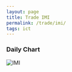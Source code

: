 ```yaml
---
layout: page
title: Trade IMI
permalink: /trade/imi/
tags: ict
---
```


### Daily Chart

![IMI](http://www.marketwatch.com/kaavio.Webhost/charts/big.chart?nosettings=1&symb=IMI&uf=7168&type=4&size=3&sid=10332434&style=1013&freq=1&time=8&ma=6&maval=20,50,200&lf=4&lf2=0&lf3=0&height=510&width=720&mocktick=1)
